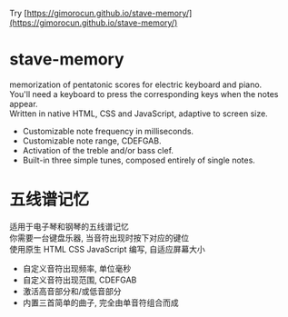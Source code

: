 Try [https://gimorocun.github.io/stave-memory/](https://gimorocun.github.io/stave-memory/)

# stave-memory
memorization of pentatonic scores for electric keyboard and piano.<br/>
You'll need a keyboard to press the corresponding keys when the notes appear.<br/>
Written in native HTML, CSS and JavaScript, adaptive to screen size.

- Customizable note frequency in milliseconds.
- Customizable note range, CDEFGAB.
- Activation of the treble and/or bass clef.
- Built-in three simple tunes, composed entirely of single notes.

# 五线谱记忆
适用于电子琴和钢琴的五线谱记忆<br/>
你需要一台键盘乐器, 当音符出现时按下对应的键位<br/>
使用原生 HTML CSS JavaScript 编写, 自适应屏幕大小

- 自定义音符出现频率, 单位毫秒
- 自定义音符出现范围, CDEFGAB
- 激活高音部分和/或低音部分
- 内置三首简单的曲子, 完全由单音符组合而成
